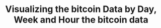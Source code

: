<h1> <center> Visualizing the bitcoin Data by Day, Week and Hour the bitcoin data </center></h1>



